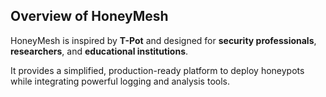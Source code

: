 <section class="overview-section">
  <h2><strong>Overview of HoneyMesh</strong></h2>

  <p>
    HoneyMesh is inspired by <strong>T-Pot</strong> and designed for 
    <strong>security professionals</strong>, <strong>researchers</strong>, 
    and <strong>educational institutions</strong>.
  </p>

  <p>
    It provides a simplified, production-ready platform to deploy honeypots 
    while integrating powerful logging and analysis tools.
  </p>
</section>
